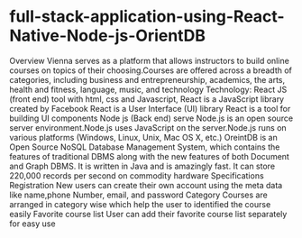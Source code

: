 # full-stack-application-using-React-Native-Node-js-OrientDB
Overview Vienna serves as a platform that allows instructors to build online courses on topics of their choosing.Courses are offered across a breadth of categories, including business and entrepreneurship, academics, the arts, health and fitness, language, music, and technology Technology: React JS (front end) tool with html, css and Javascript, React is a JavaScript library created by Facebook React is a User Interface (UI) library React is a tool for building UI components Node js (Back end) serve Node.js is an open source server environment.Node.js uses JavaScript on the server.Node.js runs on various platforms (Windows, Linux, Unix, Mac OS X, etc.) OreintDB is an Open Source NoSQL Database Management System, which contains the features of traditional DBMS along with the new features of both Document and Graph DBMS. It is written in Java and is amazingly fast. It can store 220,000 records per second on commodity hardware Specifications Registration New users can create their own account using the meta data like name,phone Number, email, and password Category Courses are arranged in category wise which help the user to identified the course easily  Favorite course list User can add their favorite course list separately for easy use

